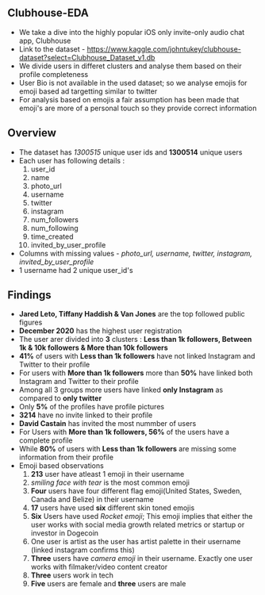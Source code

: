 ## Clubhouse-EDA
* We take a dive into the highly popular iOS only invite-only audio chat app, Clubhouse
* Link to the dataset - https://www.kaggle.com/johntukey/clubhouse-dataset?select=Clubhouse_Dataset_v1.db 
* We divide users in differet clusters and analyse them based on their profile completeness
* User Bio is not available in the used dataset; so we analyse emojis for emoji based ad targetting similar to twitter
* For analysis based on emojis a fair assumption has been made that emoji's are more of a personal touch so they provide correct information
## Overview
* The dataset has *1300515* unique user ids and **1300514** unique users
* Each user has following details :
    1. user_id
    2. name
    3. photo_url
    4. username
    5. twitter
    6. instagram
    7. num_followers
    8. num_following
    9. time_created
    10. invited_by_user_profile
* Columns with missing values - *photo_url, username, twitter, instagram, invited_by_user_profile*
* 1 username had 2 unique user_id's

## Findings
* **Jared Leto, Tiffany Haddish & Van Jones** are the top followed public figures
* **December 2020** has the highest user registration 
* The user arer divided into **3** clusters : **Less than 1k followers, Between 1k & 10k followers & More than 10k followers**
* **41%** of users with **Less than 1k followers** have not linked Instagram and Twitter to their profile
* For users with **More than 1k followers** more than **50%** have linked both Instagram and Twitter to their profile
* Among all 3 groups more users have linked **only Instagram** as compared to **only twitter**
* Only **5%** of the profiles have profile pictures
* **3214** have no invite linked to their profile
* **David Castain** has invited the most nummber of users
* For Users with **More than 1k followers, 56%** of the users have a complete profile
* While **80%** of users with **Less than 1k followers** are missing some information from their profile
* Emoji based observations
   1. **213** user have atleast 1 emoji in their username
   2. *smiling face with tear* is the most common emoji 
   3. **Four** users have four different flag emoji(United States, Sweden, Canada and Belize) in their username 
   4. **17** users have used **six** different skin toned emojis
   5. **Six** Users have used *Rocket emoji*; This emoji implies that either the user works with social media growth related 
      metrics or startup or investor in Dogecoin
   6. One user is artist as the user has artist palette in their username (linked instagram confirms this)
   7. **Three** users have *camera emoji* in their username. Exactly one user works with filmaker/video content creator 
   8. **Three** users work in tech
   9. **Five** users are female and **three** users are male

